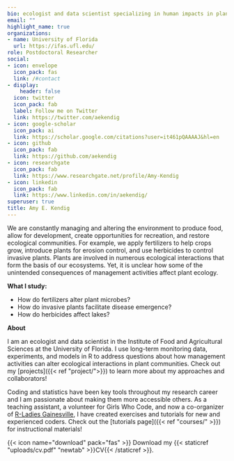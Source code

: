 ```yaml
---
bio: ecologist and data scientist specializing in human impacts in plant communities
email: ""
highlight_name: true
organizations:
- name: University of Florida
  url: https://ifas.ufl.edu/
role: Postdoctoral Researcher
social:
- icon: envelope
  icon_pack: fas
  link: /#contact
- display:
    header: false
  icon: twitter
  icon_pack: fab
  label: Follow me on Twitter
  link: https://twitter.com/aekendig
- icon: google-scholar
  icon_pack: ai
  link: https://scholar.google.com/citations?user=it461pQAAAAJ&hl=en
- icon: github
  icon_pack: fab
  link: https://github.com/aekendig
- icon: researchgate
  icon_pack: fab
  link: https://www.researchgate.net/profile/Amy-Kendig
- icon: linkedin
  icon_pack: fab
  link: https://www.linkedin.com/in/aekendig/
superuser: true
title: Amy E. Kendig
---
```

We are constantly managing and altering the environment to produce food, allow for development, create opportunities for recreation, and restore ecological communities. For example, we apply fertilizers to help crops grow, introduce plants for erosion control, and use herbicides to control invasive plants. Plants are involved in numerous ecological interactions that form the basis of our ecosystems. Yet, it is unclear how some of the unintended consequences of management activities affect plant ecology.

**What I study:**
- How do fertilizers alter plant microbes?
- How do invasive plants facilitate disease emergence?
- How do herbicides affect lakes?

**About**

I am an ecologist and data scientist in the Institute of Food and Agricultural Sciences at the University of Florida. I use long-term monitoring data, experiments, and models in R to address questions about how management activities can alter ecological interactions in plant communities. Check out my [projects]({{< ref "project/">}}) to learn more about my approaches and collaborators!

Coding and statistics have been key tools throughout my research career and I am passionate about making them more accessible others. As a teaching assistant, a volunteer for Girls Who Code, and now a co-organizer of [R-Ladies Gainesville](https://rladies-gnv.netlify.app/), I have created exercises and tutorials for new and experienced coders. Check out the [tutorials page]({{< ref "courses/" >}}) for instructional materials!

{{< icon name="download" pack="fas" >}} Download my {{< staticref "uploads/cv.pdf" "newtab" >}}CV{{< /staticref >}}.
